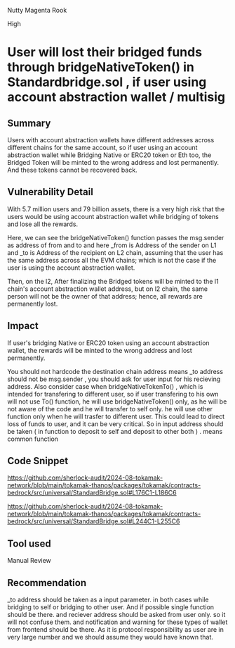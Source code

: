 Nutty Magenta Rook

High

# User will lost their bridged funds through bridgeNativeToken() in Standardbridge.sol , if user using account abstraction wallet / multisig

## Summary

Users with account abstraction wallets have different addresses across different chains for the same account, so if user using an account abstraction wallet while Bridging Native or ERC20 token or Eth too, the Bridged Token will be minted to the wrong address and lost permanently. And these tokens cannot be recovered back.

## Vulnerability Detail

With 5.7 million users and 79 billion assets, there is a very high risk that the users would be using account abstraction wallet while bridging of tokens and lose all the rewards.

Here, we can see the bridgeNativeToken() function passes the msg.sender as address of from and to and here _from is Address of the sender on L1 and _to is Address of the recipient on L2 chain, assuming that the user has the same address across all the EVM chains; which is not the case if the user is using the account abstraction wallet.


Then, on the l2, After finalizing the Bridged tokens will be minted to the l1 chain's account abstraction wallet address, but on l2 chain, the same person will not be the owner of that address; hence, all rewards are permanently lost.


## Impact

If user's bridging Native or ERC20 token using an account abstraction wallet, the rewards will be minted to the wrong address and lost permanently.

You should not hardcode the destination chain address means _to address should not be msg.sender , you should ask for user input for his recieving address. Also consider case when bridgeNativeTokenTo() , which is intended for transfering to different user, so if user transfering to his own will not use To() function, he will use bridgeNativeToken() only, as he will be not aware of the code and he will transfer to self only. he will use other function only when he will trasfer to different user. This could lead to direct loss of funds to user, and it can be very critical. So in input address should be taken ( in function to deposit to self and deposit to other both ) . means common function

## Code Snippet
https://github.com/sherlock-audit/2024-08-tokamak-network/blob/main/tokamak-thanos/packages/tokamak/contracts-bedrock/src/universal/StandardBridge.sol#L176C1-L186C6

https://github.com/sherlock-audit/2024-08-tokamak-network/blob/main/tokamak-thanos/packages/tokamak/contracts-bedrock/src/universal/StandardBridge.sol#L244C1-L255C6

## Tool used

Manual Review

## Recommendation

_to address should be taken as a input parameter. in  both cases while bridging to self or bridging to other user. And if possible single function should be there. and reciever address should be asked from user only. so it will not confuse them. and notification and warning for these types of wallet from frontend should be there. As it is protocol responsibility as user are in very large number and we should assume they would have known that.